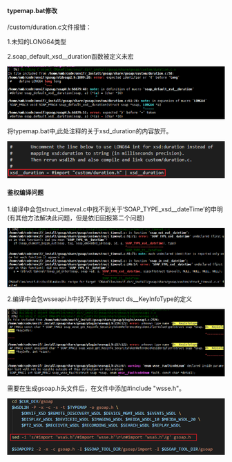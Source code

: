 #### typemap.bat修改
/custom/duration.c文件报错：

1.未知的LONG64类型

2.soap\_default\_xsd\_\_duration函数被定义未宏

![image](images/gTiM894DwMVieXkdbUdFLfrsFRWF5gKePZ3p95JBfy4.png)

将typemap.bat中,此处注释的关于xsd\_duration的内容放开。

![image](images/yDw_-oG4QXeMJW23jZm-fTnJZwBlR8xdfrWzHVzydig.png)

#### 鉴权编译问题
1.编译中会包struct\_timeval.c中找不到关于‘SOAP\_TYPE\_xsd\_\_dateTime’的申明(有其他方法解决此问题，但是依旧回报第二个问题)

![image](images/Z7yS24YX8og2JLQ807pRw_Hs1M2fIJTZTNcUNpp9464.png)

2.编译中会包wsseapi.h中找不到关于struct ds\_\_KeyInfoType的定义

![image](images/FHPa6-48FS3QpvnlCyOODQjDaSBbp-gia_ZMk6FmEPk.png)

需要在生成gsoap.h头文件后，在文件中添加#include "wsse.h"。

![image](images/YkKVkKC7GIHJj7XRxhrgKjR1ysYLkMReNKpZIcxzEI0.png)

